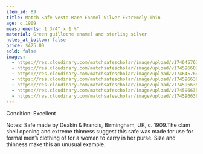 ```yaml
---
item_id: 89
title: Match Safe Vesta Rare Enamel Silver Extremely Thin
age: c.1909
measurements: 1 3/4” x 1 ½”
material: Green guilloche enamel and sterling silver
notes_at_bottom: false
price: $425.00
sold: false
images:
  - https://res.cloudinary.com/matchsafescholar/image/upload/v1746457638/green4_Circle1.jpg
  - https://res.cloudinary.com/matchsafescholar/image/upload/v1745966022/green8.jpg
  - https://res.cloudinary.com/matchsafescholar/image/upload/v1746457640/green4_Sharpened1.jpg
  - https://res.cloudinary.com/matchsafescholar/image/upload/v1745966363/Green3.jpg
  - https://res.cloudinary.com/matchsafescholar/image/upload/v1745966355/green_marks2.jpg
  - https://res.cloudinary.com/matchsafescholar/image/upload/v1745966354/green_marks1.jpg
  - https://res.cloudinary.com/matchsafescholar/image/upload/v1745966362/green2.jpg
---
```

Condition: Excellent

Notes: Safe made by Deakin & Francis, Birmingham, UK, c. 1909.The clam shell
opening and extreme thinness suggest this safe was made for use for formal men’s
clothing of for a woman to carry in her purse. Size and thinness make this an unusual
example.